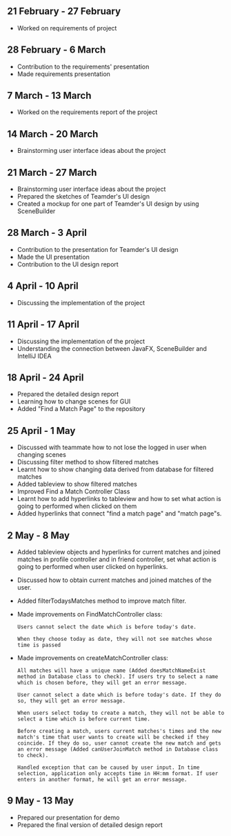 ## 21 February - 27 February
* Worked on requirements of project
## 28 February - 6 March
* Contribution to the requirements' presentation
* Made requirements presentation
## 7 March - 13 March
* Worked on the requirements report of the project
## 14 March - 20 March
* Brainstorming user interface ideas about the project
## 21 March - 27 March
* Brainstorming user interface ideas about the project
* Prepared the sketches of Teamder's UI design
* Created a mockup for one part of Teamder's UI design by using SceneBuilder
## 28 March - 3 April
* Contribution to the presentation for Teamder's UI design
* Made the UI presentation
* Contribution to the UI design report
## 4 April - 10 April
* Discussing the implementation of the project
## 11 April - 17 April
* Discussing the implementation of the project
* Understanding the connection between JavaFX, SceneBuilder and IntelliJ IDEA
## 18 April - 24 April
* Prepared the detailed design report
* Learning how to change scenes for GUI
* Added "Find a Match Page" to the repository
## 25 April - 1 May
* Discussed with teammate how to not lose the logged in user when changing scenes
* Discussing filter method to show filtered matches
* Learnt how to show changing data derived from database for filtered matches
* Added tableview to show filtered matches
* Improved Find a Match Controller Class
* Learnt how to add hyperlinks to tableview and how to set what action is going to performed when clicked on them
* Added hyperlinks that connect "find a match page" and "match page"s.
## 2 May - 8 May
* Added tableview objects and hyperlinks for current matches and joined matches in profile controller and in friend controller, set what action is going to performed when user clicked on hyperlinks.
* Discussed how to obtain current matches and joined matches of the user.
* Added filterTodaysMatches method to improve match filter.
* Made improvements on FindMatchController class: 

      Users cannot select the date which is before today's date. 

      When they choose today as date, they will not see matches whose time is passed
* Made improvements on createMatchController class:

      All matches will have a unique name (Added doesMatchNameExist method in Database class to check). If users try to select a name which is chosen before, they will get an error message.

      User cannot select a date which is before today's date. If they do so, they will get an error message.

      When users select today to create a match, they will not be able to select a time which is before current time.

      Before creating a match, users current matches's times and the new match's time that user wants to create will be checked if they coincide. If they do so, user cannot create the new match and gets an error message (Added canUserJoinMatch method in Database class to check).

      Handled exception that can be caused by user input. In time selection, application only accepts time in HH:mm format. If user enters in another format, he will get an error message.
## 9 May - 13 May
* Prepared our presentation for demo
* Prepared the final version of detailed design report
      

      

